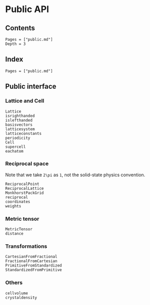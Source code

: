 # Public API

## Contents

```@contents
Pages = ["public.md"]
Depth = 3
```

## Index

```@index
Pages = ["public.md"]
```

## Public interface

### Lattice and Cell

```@docs
Lattice
isrighthanded
islefthanded
basisvectors
latticesystem
latticeconstants
periodicity
Cell
supercell
eachatom
```

### Reciprocal space

Note that we take ``2\pi`` as ``1``, not the solid-state physics convention.

```@docs
ReciprocalPoint
ReciprocalLattice
MonkhorstPackGrid
reciprocal
coordinates
weights
```

### Metric tensor

```@docs
MetricTensor
distance
```

### Transformations

```@docs
CartesianFromFractional
FractionalFromCartesian
PrimitiveFromStandardized
StandardizedFromPrimitive
```

### Others

```@docs
cellvolume
crystaldensity
```

